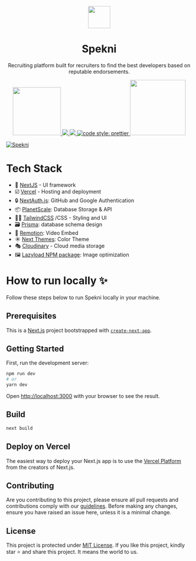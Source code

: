 <div align="center">
<a href="https://spekni.netlify.app"><img src="https://user-images.githubusercontent.com/62628408/180232284-6f172c0b-6b34-4189-819d-4d270424003f.svg" width="60px"></a>
</div>

<div align="center">
<h1>Spekni</h1>
<p>Recruiting platform built for recruiters to find the best developers based on reputable endorsements.</p> 
</div>

<p align="center">
<a href="https://vercel.com/evavic44/spekni/4g6cAgSJ2JQcGxpwQew77Ny9jDdC">
  <img src="https://user-images.githubusercontent.com/62628408/178318439-dd015ff3-5ebd-43d8-a84f-6f6d4876a5b0.svg" width="130px">
</a>
    
<a href="https://prisma.io/">
    <img src="https://img.shields.io/badge/Prisma-3982CE?style=for-the-badge&logo=Prisma&logoColor=white">
</a>

<a href="https://prettier.io/">
    <img src="https://img.shields.io/badge/prettier-1A2C34?style=for-the-badge&logo=prettier&logoColor=F7BA3E">
</a>
    
<a href="https://hashnode.com">
<img alt="code style: prettier" src="https://img.shields.io/badge/Hashnode-2962FF?style=for-the-badge&logo=hashnode&logoColor=white">
</a>

<a href="https://vercel.com/evavic44/spekni/4g6cAgSJ2JQcGxpwQew77Ny9jDdC">
    <img src="https://user-images.githubusercontent.com/62628408/178316423-5dc0c0bb-2ebb-4c7f-9635-164a324d4897.svg" width="150px">
</a>      
</p>

<a href="https://spekni.com">
<img src="https://user-images.githubusercontent.com/62628408/180232616-d2ab3cba-e5f8-4b2d-bfa0-8b2b12059f23.png" alt="Spekni">
</a>

# Tech Stack

- 🎯 [NextJS](https://nextjs.org) - UI framework
- ☑️ [Vercel](https://vercel.com) - Hosting and deployment
- 🔒 [NextAuth.js](https://nextauth.io): GitHub and Google Authentication
- 📦 [PlanetScale](https://planetscale.io): Database Storage & API
- 💅🏽 [TailwindCSS](https://tailwindcss.com) /CSS - Styling and UI
- 🗃️ [Prisma](https://prism.io): database schema design
- 🎥 [Remotion](https://www.remotion.dev/): Video Embed
- ☀️ [Next Themes](https://github.com/pacocoursey/next-themes): Color Theme
- 🎭 [Cloudinary](https://cloudinary.com) - Cloud media storage
- 🖼️ [Lazyload NPM package](https://lazyload.com): Image optimization

<div align="left">
  <h1>How to run locally ✨</h1>
  <p>Follow these steps below to run Spekni locally in your machine.
</div>

## Prerequisites

This is a [Next.js](https://nextjs.org/) project bootstrapped with [`create-next-app`](https://github.com/vercel/next.js/tree/canary/packages/create-next-app).

## Getting Started

First, run the development server:

```bash
npm run dev
# or
yarn dev
```

Open [http://localhost:3000](http://localhost:3000) with your browser to see the result.

## Build

```bash
next build
```

## Deploy on Vercel

The easiest way to deploy your Next.js app is to use the [Vercel Platform](https://vercel.com/new?utm_medium=default-template&filter=next.js&utm_source=create-next-app&utm_campaign=create-next-app-readme) from the creators of Next.js.

## Contributing

Are you contributing to this project, please ensure all pull requests and contributions comply with our <a href="https://github.com/Evavic44/spekni/blob/main/CONTRIBUTING.md">guidelines</a>. Before making any changes, ensure you have raised an issue here, unless it is a minimal change.

## License

This project is protected under <a href="https://github.com/Evavic44/spekni/blob/main/LICENSE">MIT License</a>.
If you like this project, kindly star ⭐ and share this project. It means the world to us.
